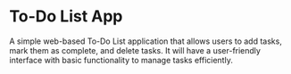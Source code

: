 # To-Do List App
A simple web-based To-Do List application that allows users to add tasks, mark them as complete, and delete tasks. It will have a user-friendly interface with basic functionality to manage tasks efficiently.
